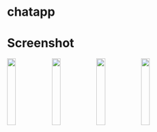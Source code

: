 # chatapp

# Screenshot

<div>
<img src="https://github.com/sureshtamizh/chatapp/assets/56902942/19b60f5d-12da-45d9-baf6-2360c955c23c" width=20% height=20%>
   
<img src="https://github.com/sureshtamizh/chatapp/assets/56902942/cc40036a-d51d-4f39-b857-c191119c6263" width=20% height=20%> 
<img src="https://github.com/sureshtamizh/chatapp/assets/56902942/f718f0ef-c927-4b42-9c20-0d744815dc3d" width=20% height=20%>
<img src="https://github.com/sureshtamizh/chatapp/assets/56902942/7b4e13a7-3462-4af1-b702-7bb3cf049d0e" width=20% height=20%>
</div>
 
  
